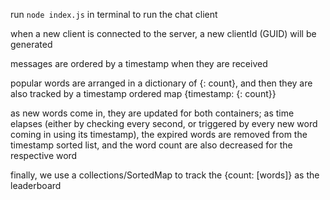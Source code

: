 run `node index.js` in terminal to run the chat client

when a new client is connected to the server, a new clientId (GUID) will be generated

messages are ordered by a timestamp when they are received

popular words are arranged in a dictionary of {<word>: count}, and then they are also tracked by a timestamp ordered map {timestamp: {<word>: count}}

as new words come in, they are updated for both containers; as time elapses (either by checking every second, or triggered by every new word coming in using its timestamp), the expired words are removed from the timestamp sorted list, and the word count are also decreased for the respective word

finally, we use a collections/SortedMap to track the {count: [words]} as the leaderboard